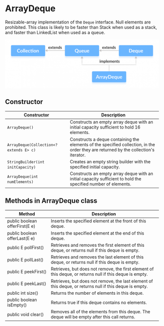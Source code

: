 # ArrayDeque
Resizable-array implementation of the `Deque` interface. Null elements are prohibited. This class is likely to be faster than Stack when used as a stack, and faster than LinkedList when used as a queue.

![](images/java-arraydeque-class.png)

## Constructor

|     Constructor |         Description                    |
|----------------------------|------------------------------------|
|     `ArrayDeque()`	       |   Constructs an empty array deque with an initial capacity sufficient to hold 16 elements.  |
|  `ArrayDeque(Collection<? extends E> c)` |     Constructs a deque containing the elements of the specified collection, in the order they are returned by the collection's iterator. |
|  `StringBuilder(int initCapacity)`	 |     Creates an empty string builder with the specified initial capacity. |
|  `ArrayDeque(int numElements)`	|  Constructs an empty array deque with an initial capacity sufficient to hold the specified number of elements. |


## Methods in ArrayDeque class
<table>
<thead>
  <tr>
    <th>Method</th>
    <th>Description</th>
  </tr>
</thead>
<tbody>
  <tr>
    <td>public boolean offerFirst(E e)</td>
    <td>Inserts the specified element at the front of this deque.</td>
  </tr>
  <tr>
    <td>public boolean offerLast(E e)</td>
    <td>Inserts the specified element at the end of this deque.</td>
  </tr>
  <tr>
    <td>public E pollFirst()</td>
    <td>Retrieves and removes the first element of this deque, or returns null if this deque is empty.</td>
  </tr>
  <tr>
    <td>public E pollLast()</td>
    <td>Retrieves and removes the last element of this deque, or returns null if this deque is empty.</td>
  </tr>
  <tr>
    <td>public E peekFirst()</td>
    <td>Retrieves, but does not remove, the first element of this deque, or returns null if this deque is empty.</td>
  </tr>
  <tr>
    <td>public E peekLast()</td>
    <td>Retrieves, but does not remove, the last element of this deque, or returns null if this deque is empty.</td>
  </tr>
  <tr>
    <td>public int size()</td>
    <td>Returns the number of elements in this deque.</td>
  </tr>
  <tr>
    <td>public boolean isEmpty()</td>
    <td>Returns true if this deque contains no elements.</td>
  </tr>
  <tr>
    <td>public void clear()</td>
    <td>Removes all of the elements from this deque. The deque will be empty after this call returns.</td>
  </tr>
</tbody>
</table>